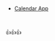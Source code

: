 
<br/>

- [Calendar App](https://SecondDifferenceSolutions.com/consult)



<br/>

:thumbsup::thumbsup::thumbsup:
